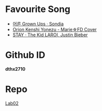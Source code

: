 # Favourite Song
- [어른 Grown Ups · Sondia](https://www.youtube.com/watch?v=f2Pee5hnO-E)
- [Orion  Kenshi Yonezu - Marie☆FD Cover](https://www.youtube.com/watch?v=knUMag0Iu0g)
- [STAY · The Kid LAROI, Justin Bieber](https://www.youtube.com/watch?v=kTJczUoc26U)
# Github ID
**dthx2710**

# Repo
[Lab02](https://github.com/dthx2710/csc2005-lab02-2022)